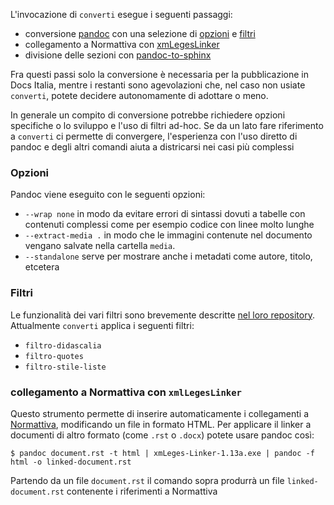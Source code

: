 
L'invocazione di `converti` esegue i seguenti passaggi:

- conversione [pandoc](pandoc.org) con una selezione di [opzioni](http://pandoc.org/MANUAL.html#options) e [filtri](http://pandoc.org/filters.html)
- collegamento a Normattiva con [xmLegesLinker](http://www.ittig.cnr.it/lab/xmleges/xmlegeslinker/)
- divisione delle sezioni con [pandoc-to-sphinx](comandi/pandoc-to-sphinx.md)

Fra questi passi solo la conversione è necessaria per la pubblicazione
in Docs Italia, mentre i restanti sono agevolazioni che, nel caso non
usiate `converti`, potete decidere autonomamente di
adottare o meno.

In generale un compito di conversione potrebbe richiedere opzioni
specifiche o lo sviluppo e l'uso di filtri ad-hoc. Se da un lato fare
riferimento a `converti` ci permette di convergere, l'esperienza con
l'uso diretto di pandoc e degli altri comandi aiuta a districarsi nei
casi più complessi

### Opzioni

Pandoc viene eseguito con le seguenti opzioni:

- `--wrap none` in modo da evitare errori di sintassi dovuti a tabelle con contenuti complessi come per esempio codice con linee molto lunghe
- `--extract-media .` in modo che le immagini contenute nel documento vengano salvate nella cartella `media`.
- `--standalone` serve per mostrare anche i metadati come autore, titolo, etcetera

### Filtri

Le funzionalità dei vari filtri sono brevemente descritte [nel loro
repository](https://github.com/italia/docs-italia-pandoc-filters/tree/master/filters). Attualmente
`converti` applica i seguenti filtri:

- `filtro-didascalia`
- `filtro-quotes`
- `filtro-stile-liste`

### collegamento a Normattiva con `xmlLegesLinker`

Questo strumento permette di inserire automaticamente i collegamenti a
[Normattiva](normattiva.it), modificando un file in formato HTML. Per
applicare il linker a documenti di altro formato (come `.rst` o
`.docx`) potete usare pandoc così:

    $ pandoc document.rst -t html | xmLeges-Linker-1.13a.exe | pandoc -f html -o linked-document.rst

Partendo da un file `document.rst` il comando sopra produrrà un file
`linked-document.rst` contenente i riferimenti a Normattiva
